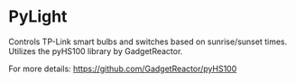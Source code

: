 # PyLight
Controls TP-Link smart bulbs and switches based on sunrise/sunset times. Utilizes the pyHS100 library by GadgetReactor. 

For more details: https://github.com/GadgetReactor/pyHS100

